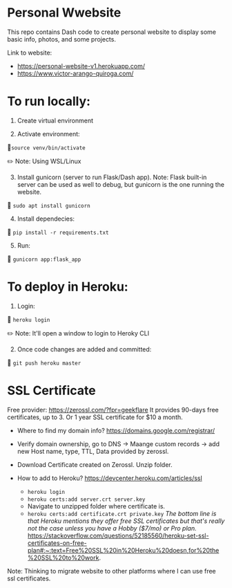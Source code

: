 # Personal Wwebsite
This repo contains Dash code to create personal website to display some basic info, photos, and some projects.

Link to website:

- https://personal-website-v1.herokuapp.com/ 
- https://www.victor-arango-quiroga.com/


# To run locally:

1. Create virtual environment 

2. Activate environment:

  :eyes:``` source venv/bin/activate ```

:pencil2: Note: Using WSL/Linux

3. Install gunicorn (server to run Flask/Dash app). Note: Flask built-in server can be used as well to debug, but gunicorn is the one running the website. 

:eyes: ```sudo apt install gunicorn```

4. Install dependecies:
  
  :eyes: ```pip install -r requirements.txt ```

5. Run:

  :eyes: ``` gunicorn app:flask_app ```


# To deploy in Heroku:
1. Login: 

  :eyes: ``` heroku login ```

:pencil2: Note: It'll open a window to login to Heroky CLI

2. Once code changes are added and committed:

  :eyes: ```git push heroku master```


# SSL Certificate

Free provider: https://zerossl.com/?fpr=geekflare
It provides 90-days free certificates, up to 3. Or 1 year SSL certificate for $10 a month. 

- Where to find my domain info? https://domains.google.com/registrar/ 
 
- Verify domain ownership, go to DNS -> Maange custom records -> add new Host name, type, TTL, Data provided by zerossl. 
  
- Download Certificate created on Zerossl. Unzip folder.

- How to add to Heroku? https://devcenter.heroku.com/articles/ssl
  -   `heroku login`
  -   `heroku certs:add server.crt server.key`
  -   Navigate to unzipped folder where certificate is.
  -   `heroku certs:add certificate.crt private.key`
*The bottom line is that Heroku mentions they offer free SSL certificates but that's really not the case unless you have a Hobby ($7/mo) or Pro plan.*
https://stackoverflow.com/questions/52185560/heroku-set-ssl-certificates-on-free-plan#:~:text=Free%20SSL%20in%20Heroku%20doesn,for%20the%20SSL%20to%20work. 

Note: Thinking to migrate website to other platforms where I can use free ssl certificates. 


